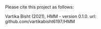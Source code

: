 Please cite this project as follows:

Vartika Bisht (2021),  HMM - version 0.1.0. url: github.com/vartikabisht6197/HMM
